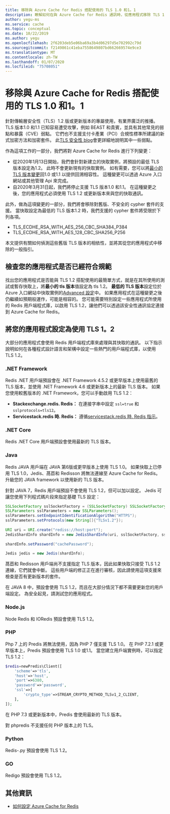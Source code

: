 ```yaml
---
title: 移除與 Azure Cache for Redis 搭配使用的 TLS 1.0 和1。1
description: 瞭解如何在與 Azure Cache for Redis 通訊時，從應用程式移除 TLS 1.0 和1。1
author: yegu-ms
ms.service: cache
ms.topic: conceptual
ms.date: 10/22/2019
ms.author: yegu
ms.openlocfilehash: 2f6203deb5e06ba69a3b4d06297d5e702992c79d
ms.sourcegitcommit: f2149861c41eba7558649807bd662669574e9ce3
ms.translationtype: MT
ms.contentlocale: zh-TW
ms.lasthandoff: 01/07/2020
ms.locfileid: "75708051"
---
```

# <a name="remove-tls-10-and-11-from-use-with-azure-cache-for-redis"></a>移除與 Azure Cache for Redis 搭配使用的 TLS 1.0 和1。1

針對傳輸層安全性（TLS）1.2 版或更新版本的專屬使用，有業界廣泛的推播。 TLS 版本1.0 和1.1 已知容易遭受攻擊，例如 BEAST 和貴賓，並具有其他常見的弱點和暴露（CVE）弱點。 它們也不支援支付卡產業（PCI）合規性標準所建議的新式加密方法和加密套件。 此[TLS 安全性 blog](https://www.acunetix.com/blog/articles/tls-vulnerabilities-attacks-final-part/)會更詳細地說明其中一些弱點。

作為這項工作的一部分，我們將對 Azure Cache for Redis 進行下列變更：

* 從2020年1月13日開始，我們會針對新建立的快取實例，將預設的最低 TLS 版本設定為1.2。  此時不會更新現有的快取實例。  如有需要，您可以將[最小的 TLS 版本變更](cache-configure.md#access-ports)回1.0 或1.1 以提供回溯相容性。  這種變更可以透過 Azure 入口網站或其他管理 Api 來完成。
* 自2020年3月31日起，我們將停止支援 TLS 版本1.0 和1.1。 在這種變更之後，您的應用程式必須使用 TLS 1.2 或更新版本來與您的快取通訊。

此外，做為這項變更的一部分，我們將會移除對舊版、不安全的 cypher 套件的支援。  當快取設定為最低的 TLS 版本1.2 時，我們支援的 cypher 套件將受限於下列各項。

* TLS_ECDHE_RSA_WITH_AES_256_CBC_SHA384_P384
* TLS_ECDHE_RSA_WITH_AES_128_CBC_SHA256_P256

本文提供有關如何偵測這些舊版 TLS 版本的相依性，並將其從您的應用程式中移除的一般指引。

## <a name="check-whether-your-application-is-already-compliant"></a>檢查您的應用程式是否已經符合規範

找出您的應用程式是否能與 TLS 1.2 搭配使用的最簡單方式，就是在其所使用的測試或暫存快取上，將**最小的 tls 版本**值設定為 tls 1.2。 **最低的 TLS 版本**設定位於 Azure 入口網站中快取實例的[Advanced 設定](cache-configure.md#advanced-settings)中。 如果應用程式在這種變更之後仍繼續如預期般運作，可能是相容的。 您可能需要特別設定一些應用程式所使用的 Redis 用戶端程式庫，以啟用 TLS 1.2，讓他們可以透過該安全性通訊協定連接到 Azure Cache for Redis。

## <a name="configure-your-application-to-use-tls-12"></a>將您的應用程式設定為使用 TLS 1。2

大部分的應用程式會使用 Redis 用戶端程式庫來處理與其快取的通訊。 以下指示說明如何在各種程式設計語言和架構中設定一些熱門的用戶端程式庫，以使用 TLS 1.2。

### <a name="net-framework"></a>.NET Framework

Redis .NET 用戶端預設會在 .NET Framework 4.5.2 或更早版本上使用最舊的 TLS 版本，並使用 .NET Framework 4.6 或更新版本上的最新 TLS 版本。 如果您使用較舊版本的 .NET Framework，您可以手動啟用 TLS 1.2：

* **Stackexchange.redis. Redis：** 在連接字串中設定 `ssl=true` 和 `sslprotocols=tls12`。
* **Servicestack.redis 時. Redis：** 遵循[servicestack.redis 時. Redis 指示](https://github.com/ServiceStack/ServiceStack.Redis/pull/247)。

### <a name="net-core"></a>.NET Core

Redis .NET Core 用戶端預設會使用最新的 TLS 版本。

### <a name="java"></a>Java

Redis JAVA 用戶端在 JAVA 第6版或更早版本上使用 TLS 1.0。 如果快取上已停用 TLS 1.0，Jedis、萵苣和 Redisson 將無法連線至 Azure Cache for Redis。 升級您的 JAVA framework 以使用新的 TLS 版本。

針對 JAVA 7，Redis 用戶端預設不會使用 TLS 1.2，但可以加以設定。 Jedis 可讓您使用下列程式碼片段來指定基礎 TLS 設定：

``` Java
SSLSocketFactory sslSocketFactory = (SSLSocketFactory) SSLSocketFactory.getDefault();
SSLParameters sslParameters = new SSLParameters();
sslParameters.setEndpointIdentificationAlgorithm("HTTPS");
sslParameters.setProtocols(new String[]{"TLSv1.2"});
 
URI uri = URI.create("rediss://host:port");
JedisShardInfo shardInfo = new JedisShardInfo(uri, sslSocketFactory, sslParameters, null);
 
shardInfo.setPassword("cachePassword");
 
Jedis jedis = new Jedis(shardInfo);
```

萵苣和 Redisson 用戶端尚不支援指定 TLS 版本，因此如果快取只接受 TLS 1.2 連線，它們就會中斷。 這些用戶端的修正正在進行審核，因此請使用這項支援來檢查是否有更新版本的套件。

在 JAVA 8 中，預設會使用 TLS 1.2，而且在大部分情況下都不需要更新您的用戶端設定。 為安全起見，請測試您的應用程式。

### <a name="nodejs"></a>Node.js

Node Redis 和 IORedis 預設會使用 TLS 1.2。

### <a name="php"></a>PHP

Php 7 上的 Predis 將無法使用，因為 PHP 7 僅支援 TLS 1.0。 在 PHP 7.2.1 或更早版本上，Predis 預設會使用 TLS 1.0 或1.1。 當您建立用戶端實例時，可以指定 TLS 1.2：

``` PHP
$redis=newPredis\Client([
    'scheme'=>'tls',
    'host'=>'host',
    'port'=>6380,
    'password'=>'password',
    'ssl'=>[
        'crypto_type'=>STREAM_CRYPTO_METHOD_TLSv1_2_CLIENT,
    ],
]);
```

在 PHP 7.3 或更新版本中，Predis 會使用最新的 TLS 版本。

對 phpredis 不支援任何 PHP 版本上的 TLS。

### <a name="python"></a>Python

Redis-.py 預設會使用 TLS 1.2。

### <a name="go"></a>GO

Redigo 預設會使用 TLS 1.2。

## <a name="additional-information"></a>其他資訊

- [如何設定 Azure Cache for Redis](cache-configure.md)
